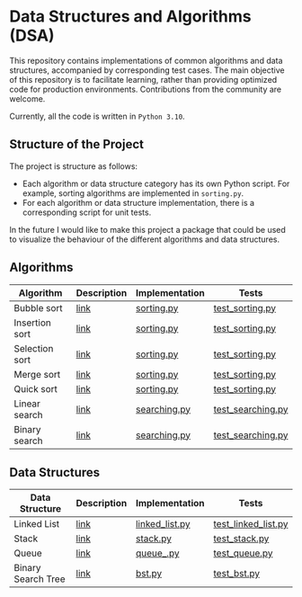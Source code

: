 # Data Structures and Algorithms (DSA)

This repository contains implementations of common algorithms and data structures, accompanied by corresponding test cases. The main objective of this repository is to facilitate learning, rather than providing optimized code for production environments. Contributions from the community are welcome.

Currently, all the code is written in `Python 3.10`.

## Structure of the Project

The project is structure as follows:
- Each algorithm or data structure category has its own Python script. For example, sorting algorithms are implemented in `sorting.py`.
- For each algorithm or data structure implementation, there is a corresponding script for unit tests.

In the future I would like to make this project a package that could be used to visualize the behaviour of the different algorithms and data structures.

## Algorithms

| Algorithm | Description | Implementation | Tests | 
| - | - | - |- |
| Bubble sort | [link](https://www.programiz.com/dsa/bubble-sort) | [sorting.py](https://github.com/mizunno/dsa/blob/master/sorting.py#L3) | [test_sorting.py](https://github.com/mizunno/dsa/blob/master/test_sorting.py)
| Insertion sort | [link](https://www.programiz.com/dsa/insertion-sort) | [sorting.py](https://github.com/mizunno/dsa/blob/master/sorting.py#L28) | [test_sorting.py](https://github.com/mizunno/dsa/blob/master/test_sorting.py)
| Selection sort | [link](https://www.programiz.com/dsa/selection-sort) | [sorting.py](https://github.com/mizunno/dsa/blob/master/sorting.py#L46) | [test_sorting.py](https://github.com/mizunno/dsa/blob/master/test_sorting.py)
| Merge sort | [link](https://www.programiz.com/dsa/merge-sort) | [sorting.py](https://github.com/mizunno/dsa/blob/master/sorting.py#L65) | [test_sorting.py](https://github.com/mizunno/dsa/blob/master/test_sorting.py)
| Quick sort | [link](https://www.programiz.com/dsa/quick-sort) | [sorting.py](https://github.com/mizunno/dsa/blob/master/sorting.py#L116) | [test_sorting.py](https://github.com/mizunno/dsa/blob/master/test_sorting.py)
| Linear search | [link](https://www.programiz.com/dsa/linear-search) | [searching.py](https://github.com/mizunno/dsa/blob/master/searching.py#L3) | [test_searching.py](https://github.com/mizunno/dsa/blob/master/test_searching.py)
| Binary search | [link](https://www.programiz.com/dsa/binary-search) | [searching.py](https://github.com/mizunno/dsa/blob/master/searching.py#L15) | [test_searching.py](https://github.com/mizunno/dsa/blob/master/test_searching.py)


## Data Structures

| Data Structure | Description | Implementation | Tests |
| - | - | - |- |
| Linked List | [link](https://www.programiz.com/dsa/linked-list) | [linked_list.py](https://github.com/mizunno/dsa/blob/master/linked_list.py) | [test_linked_list.py](https://github.com/mizunno/dsa/blob/master/test_linked_list.py) | 
| Stack | [link](https://www.programiz.com/dsa/stack) | [stack.py](https://github.com/mizunno/dsa/blob/master/stack.py) | [test_stack.py](https://github.com/mizunno/dsa/blob/master/test_stack.py)
| Queue | [link](https://www.programiz.com/dsa/queue) | [queue_.py](https://github.com/mizunno/dsa/blob/master/queue_.py) | [test_queue.py](https://github.com/mizunno/dsa/blob/master/test_queue.py) 
| Binary Search Tree | [link](https://www.programiz.com/dsa/binary-search-tree) | [bst.py](https://github.com/mizunno/dsa/blob/master/bst.py) | [test_bst.py](https://github.com/mizunno/dsa/blob/master/test_bst.py) 
